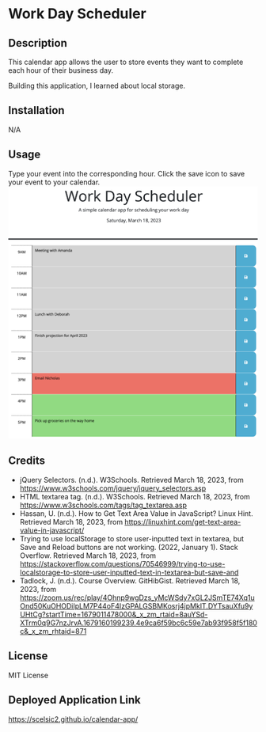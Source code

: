 # Work Day Scheduler

## Description

This calendar app allows the user to store events they want to complete each hour of their business day.

Building this application, I learned about local storage.

## Installation

N/A

## Usage

Type your event into the corresponding hour.  Click the save icon to save your event to your calendar.
![screenshot of calendar app with items saved at various times of day](./assets/images/screenshot1.png)

## Credits
- jQuery Selectors. (n.d.). W3Schools. Retrieved March 18, 2023, from https://www.w3schools.com/jquery/jquery_selectors.asp
- HTML textarea tag. (n.d.). W3Schools. Retrieved March 18, 2023, from https://www.w3schools.com/tags/tag_textarea.asp
- Hassan, U. (n.d.). How to Get Text Area Value in JavaScript? Linux Hint. Retrieved March 18, 2023, from https://linuxhint.com/get-text-area-value-in-javascript/
- Trying to use localStorage to store user-inputted text in textarea, but Save and Reload buttons are not working. (2022, January 1). Stack Overflow. Retrieved March 18, 2023, from https://stackoverflow.com/questions/70546999/trying-to-use-localstorage-to-store-user-inputted-text-in-textarea-but-save-and
- Tadlock, J. (n.d.). Course Overview. GitHibGist. Retrieved March 18, 2023, from https://zoom.us/rec/play/4Ohnp9wgDzs_yMcWSdy7xGL2JSmTE74Xq1uOnd50KuOHODiIpLM7P44oF4IzGPALGSBMKosrj4jpMklT.DYTsauXfu9yUHtCg?startTime=1679011478000&_x_zm_rtaid=8auYSd-XTrm0q9G7nzJrvA.1679160199239.4e9ca6f59bc6c59e7ab93f958f5f180c&_x_zm_rhtaid=871


## License

MIT License

## Deployed Application Link

https://scelsic2.github.io/calendar-app/

